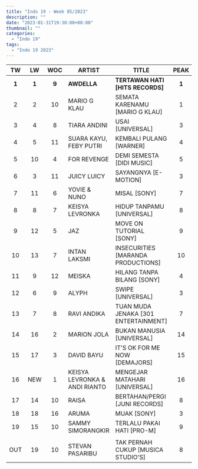 ```yaml
---
title: "Indo 19 - Week 05/2023"
description: ""
date: "2023-01-31T19:30:00+08:00"
thumbnail: ""
categories:
  - "Indo 19"
tags:
  - "Indo 19 2023"
---
```

<!--more-->
|TW|LW|WOC|ARTIST|TITLE|PEAK|
|:----:|:----:|:----:|----|----|:----:|
|**1**|**1**|**9**|**AWDELLA**|**TERTAWAN HATI [HITS RECORDS]**|**1**|
|2|2|10|MARIO G KLAU|SEMATA KARENAMU [MARIO G KLAU]|1|
|3|4|8|TIARA ANDINI|USAI [UNIVERSAL]|3|
|4|5|11|SUARA KAYU, FEBY PUTRI|KEMBALI PULANG [WARNER]|4|
|5|10|4|FOR REVENGE|DEMI SEMESTA [DIDI MUSIC]|5|
|6|3|11|JUICY LUICY|SAYANGNYA [E-MOTION]|3|
|7|11|6|YOVIE & NUNO|MISAL [SONY]|7|
|8|8|7|KEISYA LEVRONKA|HIDUP TANPAMU [UNIVERSAL]|8|
|9|12|5|JAZ|MOVE ON TUTORIAL [SONY]|9|
|10|13|7|INTAN LAKSMI|INSECURITIES [MARANDA PRODUCTIONS]|10|
|11|9|12|MEISKA|HILANG TANPA BILANG [SONY]|4|
|12|6|9|ALYPH|SWIPE [UNIVERSAL]|3|
|13|7|8|RAVI ANDIKA|TUAN MUDA JENAKA [301 ENTERTAINMENT]|7|
|14|16|2|MARION JOLA|BUKAN MANUSIA [UNIVERSAL]|14|
|15|17|3|DAVID BAYU|IT'S OK FOR ME NOW [DEMAJORS]|15|
|16|NEW|1|KEISYA LEVRONKA & ANDI RIANTO|MENGEJAR MATAHARI [UNIVERSAL]|16|
|17|14|10|RAISA|BERTAHAN/PERGI [JUNI RECORDS]|8|
|18|18|16|ARUMA|MUAK [SONY]|3|
|19|15|10|SAMMY SIMORANGKIR|TERLALU PAKAI HATI [PRO-M]|9|
| | | | | | |
|OUT|19|10|STEVAN PASARIBU|TAK PERNAH CUKUP [MUSICA STUDIO'S]|8|